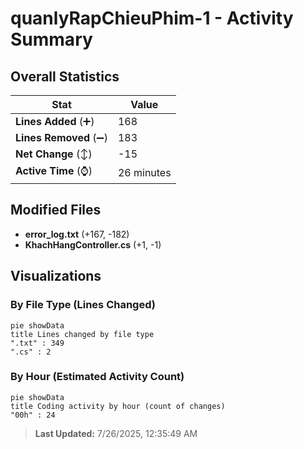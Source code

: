 # quanlyRapChieuPhim-1 - Activity Summary 

## Overall Statistics

| Stat                   | Value                                                             |
| ---------------------- | ----------------------------------------------------------------- |
| **Lines Added** (➕)   | 168                                          |
| **Lines Removed** (➖) | 183                                        |
| **Net Change** (↕)    | -15                |
| **Active Time** (⌚)   | 26 minutes |


## Modified Files
- **error_log.txt** (+167, -182)
- **KhachHangController.cs** (+1, -1)

## Visualizations

### By File Type (Lines Changed)

```mermaid
pie showData
title Lines changed by file type
".txt" : 349
".cs" : 2
```

### By Hour (Estimated Activity Count)

```mermaid
pie showData
title Coding activity by hour (count of changes)
"00h" : 24
```


> **Last Updated:** 7/26/2025, 12:35:49 AM